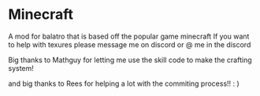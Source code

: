 # Minecraft
A mod for balatro that is based off the popular game minecraft
If you want to help with texures please message me on discord or @ me in the discord



Big thanks to Mathguy for letting me use the skill code to make the crafting system!


and big thanks to Rees for helping a lot with the commiting process!! : )
